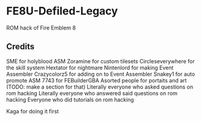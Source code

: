# FE8U-Defiled-Legacy
ROM hack of Fire Emblem 8

## Credits
SME for holyblood ASM
Zoramine for custom tilesets
Circleseverywhere for the skill system
Hextator for nightmare
Nintenlord for making Event Assembler
Crazycolorz5 for adding on to Event Assembler
Snakey1 for auto promote ASM
7743 for FEBuilderGBA
Asorted people for portaits and art (TODO: make a section for that)
Literally everyone who asked questions on rom hacking
Literally everyone who answered said questions on rom hacking
Everyone who did tutorials on rom hacking

Kaga for doing it first
